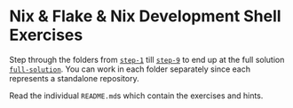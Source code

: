 # Nix & Flake & Nix Development Shell Exercises

Step through the folders from [`step-1`](./step-1) till [`step-9`](./step-9) to
end up at the full solution [`full-solution`](./full-solution). You can work in
each folder separately since each represents a standalone repository.

Read the individual `README.md`s which contain the exercises and hints.
